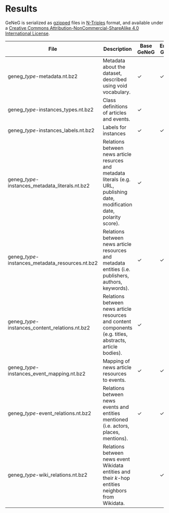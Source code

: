 # Results

GeNeG is serialized as [gzipped](https://www.gzip.org/) files in [N-Triples](https://www.w3.org/TR/n-triples/) format, and available under a [Creative Commons Attribution-NonCommercial-ShareAlike 4.0 International License](https://creativecommons.org/licenses/by-nc-sa/4.0/). 

| File | Description | Base GeNeG | Entities GeNeG | Complete GeNeG |
|------|-------------|------------|----------------|----------------|
| geneg_*type*-metadata.nt.bz2     |    Metadata about the dataset, described using void vocabulary.         |   &check;     |          &check;      | &check;     |
| geneg_*type*-instances_types.nt.bz2     |     Class definitions of articles and events.        |     &check;       |                |        &check;        |
| geneg_*type*-instances_labels.nt.bz2 |   Labels for instances | &check; | &check; | &check; |
| geneg_*type*-instances_metadata_literals.nt.bz2   |   Relations between news article resurces and metadata literals (e.g. URL, publishing date, modification date, polarity score).        |     &check;      |                |       &check;         |
|   geneg_*type*-instances_metadata_resources.nt.bz2   |  Relations between news article resources and metadata entities (i.e. publishers, authors, keywords).           |  &check;          |         &check;       |        &check;        |
|   geneg_*type*-instances_content_relations.nt.bz2   |  Relations between news article resources and content components (e.g. titles, abstracts, article bodies).      |    &check;       |                |        &check;        |
|   geneg_*type*-instances_event_mapping.nt.bz2   |   Mapping of news article resources to events.          |    &check;        |         &check;       |          &check;      |
|    geneg_*type*-event_relations.nt.bz2  |   Relations between news events and entities mentioned (i.e. actors, places, mentions).        |    &check;        |         &check;      |     &check;           |
|   geneg_*type*-wiki_relations.nt.bz2   |    Relations between news event Wikidata entities and their *k*-hop entities neighbors from Wikidata.        |            |      &check;          |       &check;         |